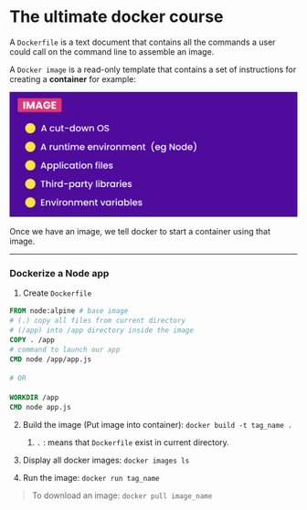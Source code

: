 # The ultimate docker course

A `Dockerfile` is a text document that contains all the commands a user could call on the command line to assemble an image.



A `Docker image` is a read-only template that contains a set of instructions for creating a **container** for example:

![hh](.\assets\1c6ea4aacd1609507284547e8cdbba6aaa228fd2.png)

Once we have an image, we tell docker to start a container using that image.

---

### Dockerize a Node app

1) Create `Dockerfile`

```dockerfile
FROM node:alpine # base image
# (.) copy all files from current directory
# (/app) into /app directory inside the image
COPY . /app
# command to launch our app
CMD node /app/app.js

# OR

WORKDIR /app
CMD node app.js
```

2. Build the image (Put image into container): `docker build -t tag_name .`
   
   1. `.` : means that `Dockerfile` exist in current directory.

3. Display all docker images: `docker images ls`

4. Run the image: `docker run tag_name`



> To download an image: `docker pull image_name`


